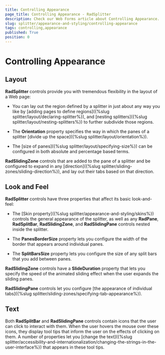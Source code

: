 ```yaml
---
title: Controlling Appearance
page_title: Controlling Appearance - RadSplitter
description: Check our Web Forms article about Controlling Appearance.
slug: splitter/appearance-and-styling/controlling-appearance
tags: controlling,appearance
published: True
position: 0
---
```


# Controlling Appearance

## Layout

**RadSplitter** controls provide you with tremendous flexibility in the layout of a Web page:

* You can lay out the region defined by a splitter in just about any way you like by [adding pages to define regions]({%slug splitter/layout/declaring-splitter%}), and [nesting splitters]({%slug splitter/layout/nesting-splitters%}) to further subdivide those regions.

* The **Orientation** property specifies the way in which the panes of a splitter [divide up the space]({%slug splitter/layout/orientation%}).

* The [size of panes]({%slug splitter/layout/specifying-size%}) can be configured in both absolute and percentage based terms.

**RadSlidingZone** controls that are added to the pane of a splitter and be configured to expand in any [direction]({%slug splitter/sliding-zones/sliding-direction%}), and lay out their tabs based on that direction.

## Look and Feel

**RadSplitter** controls have three properties that affect its basic look-and-feel:

* The [Skin property]({%slug splitter/appearance-and-styling/skins%}) controls the general appearance of the splitter, as well as any **RadPane**, **RadSplitBar**, **RadSlidingZone**, and **RadSlidingPane** controls nested inside the splitter.

* The **PanesBorderSize** property lets you configure the width of the border that appears around individual panes.

* The **SplitBarsSize** property lets you configure the size of any split bars that you add between panes.

**RadSlidingZone** controls have a **SlideDuration** property that lets you specify the speed of the animated sliding effect when the user expands the sliding panes.

**RadSlidingPane** controls let you configure [the appearance of individual tabs]({%slug splitter/sliding-zones/specifying-tab-appearance%}).

## Text

Both **RadSplitBar** and **RadSlidingPane** controls contain icons that the user can click to interact with them. When the user hovers the mouse over these icons, they display tool tips that inform the user on the effects of clicking on them. A number of properties let you [change the text]({%slug splitter/accessibility-and-internationalization/changing-the-strings-in-the-user-interface%}) that appears in these tool tips.
